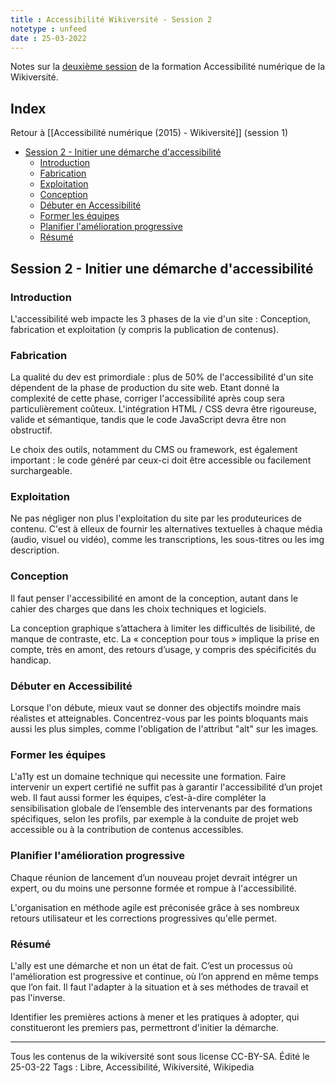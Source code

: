```yaml
---
title : Accessibilité Wikiversité - Session 2  
notetype : unfeed
date : 25-03-2022
---
```

Notes sur la [deuxième session](https://fr.wikiversity.org/wiki/Initier_une_demarche_d_accessibilite_numerique-notions_de_base#firstHeading) de la formation Accessibilité numérique de la Wikiversité.

## Index
Retour à [[Accessibilité numérique (2015) - Wikiversité]] (session 1)

<!-- TOC titleSize:2 tabSpaces:2 depthFrom:1 depthTo:3 withLinks:1 updateOnSave:1 orderedList:0 skip:1 title:0 charForUnorderedList:* -->
* [Session 2 - Initier une démarche d'accessibilité](#session-2---initier-une-démarche-daccessibilité)
  * [Introduction](#introduction)
  * [Fabrication](#fabrication)
  * [Exploitation](#exploitation)
  * [Conception](#conception)
  * [Débuter en Accessibilité](#débuter-en-accessibilité)
  * [Former les équipes](#former-les-équipes)
  * [Planifier l'amélioration progressive](#planifier-lamélioration-progressive)
  * [Résumé](#résumé)
<!-- /TOC -->



## Session 2 - Initier une démarche d'accessibilité
### Introduction
L'accessibilité web impacte les 3 phases de la vie d'un site : Conception, fabrication et exploitation (y compris la publication de contenus).

### Fabrication
La qualité du dev est primordiale : plus de 50% de l'accessibilité d'un site dépendent de la phase de production du site web. Etant donné la complexité de cette phase, corriger l'accessibilité après coup sera particulièrement coûteux.
L'intégration HTML / CSS devra être rigoureuse, valide et sémantique, tandis que le code JavaScript devra être non obstructif.

Le choix des outils, notamment du CMS ou framework, est également important : le code généré par ceux-ci doit être accessible ou facilement surchargeable.

### Exploitation
Ne pas négliger non plus l'exploitation du site par les produteurices de contenu. C'est à elleux de fournir les alternatives textuelles à chaque média (audio, visuel ou vidéo), comme les transcriptions, les sous-titres ou les img description.

### Conception
Il faut penser l'accessibilité en amont de la conception, autant dans le cahier des charges que dans les choix techniques et logiciels.

La conception graphique s’attachera à limiter les difficultés de lisibilité, de manque de contraste, etc. La « conception pour tous » implique la prise en compte, très en amont, des retours d’usage, y compris des spécificités du handicap.

### Débuter en Accessibilité
Lorsque l'on débute, mieux vaut se donner des objectifs moindre mais réalistes et atteignables. Concentrez-vous par les points bloquants mais aussi les plus simples, comme l'obligation de l'attribut "alt" sur les images.

### Former les équipes
L'a11y est un domaine technique qui necessite une formation.
Faire intervenir un expert certifié ne suffit pas à garantir l'accessibilité d’un projet web. Il faut aussi former les équipes, c’est-à-dire compléter la sensibilisation globale de l’ensemble des intervenants par des formations spécifiques, selon les profils, par exemple à la conduite de projet web accessible ou à la contribution de contenus accessibles.

### Planifier l'amélioration progressive
Chaque réunion de lancement d’un nouveau projet devrait intégrer un expert, ou du moins une personne formée et rompue à l'accessibilité.

L'organisation en méthode agile est préconisée grâce à ses nombreux retours utilisateur et les corrections progressives qu'elle permet.

### Résumé
L'ally est une démarche et non un état de fait. C’est un processus où l'amélioration est progressive et continue, où l’on apprend en même temps que l’on fait.
Il faut l'adapter à la situation et à ses méthodes de travail et pas l'inverse.

Identifier les premières actions à mener et les pratiques à adopter, qui constitueront les premiers pas, permettront d'initier la démarche.

----
Tous les contenus de la wikiversité sont sous license CC-BY-SA.
Édité le 25-03-22
Tags : Libre, Accessibilité, Wikiversité, Wikipedia
